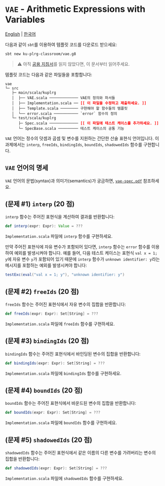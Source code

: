 # `VAE` - Arithmetic Expressions with Variables

[English](./README.md) | [한국어](./README.ko.md)

다음과 같이 `sbt`를 이용하여 템플릿 코드를 다운로드 받으세요:
```bash
sbt new ku-plrg-classroom/vae.g8
```

> :warning: 아직 [공용 지침서](https://github.com/ku-plrg-classroom/docs/blob/main/README.ko.md)를 읽지 않았다면, 이 문서부터 읽어주세요.

템플릿 코드는 다음과 같은 파일들을 포함합니다:
<pre><code>vae
└─ src
   ├─ main/scala/kuplrg
   │  ├── VAE.scala ───────────── VAE의 정의와 파서들
   │  ├── Implementation.scala ── <b style='color:red;'>[[ 이 파일을 수정하고 제출하세요. ]]</b>
   │  ├── Template.scala ──────── 구현해야 할 함수들의 템플릿
   │  └── error.scala ─────────── `error` 함수의 정의
   └─ test/scala/kuplrg
      ├─ Spec.scala ───────────── <b style='color:red;'>[[ 이 파일에 테스트 케이스를 추가하세요. ]]</b>
      └─ SpecBase.scala ───────── 테스트 케이스의 공통 기능</code></pre>

`VAE` 언어는 정수의 덧셈과 곱셈 및 변수를 지원하는 간단한 산술 표현식
언어입니다. 이 과제에서는 `interp`, `freeIds`, `bindingIds`, `boundIds`,
`shadowedIds` 함수를 구현합니다.

## `VAE` 언어의 명세

`VAE` 언어의 문법(syntax)과 의미가(semantics)가 궁금하면,
[`vae-spec.pdf`](./vae-spec.pdf) 참조하세요.

## (문제 #1) `interp` (20 점)

`interp` 함수는 주어진 표현식을 계산하여 결과를 반환합니다:
```scala
def interp(expr: Expr): Value = ???
```
`Implementation.scala` 파일에 `interp` 함수를 구현하세요.

만약 주어진 표현식에 자유 변수가 포함되어 있다면, `interp` 함수는 `error`
함수를 이용하여 예외를 발생시켜야 합니다. 예를 들어, 다음 테스트 케이스는
표현식 `val x = 1; y`에 자유 변수 `y`가 포함되어 있기 때문에 `interp` 함수가
`unknown identifier: y`라는 메시지를 포함하는 예외를 발생시켜야 합니다:

```scala
testExc(eval("val x = 1; y"), "unknown identifier: y")
```

## (문제 #2) `freeIds` (20 점)

`freeIds` 함수는 주어진 표현식에서 자유 변수의 집합을 반환합니다:
```scala
def freeIds(expr: Expr): Set[String] = ???
```
`Implementation.scala` 파일에 `freeIds` 함수를 구현하세요.

## (문제 #3) `bindingIds` (20 점)

`bindingIds` 함수는 주어진 표현식에서 바인딩된 변수의 집합을 반환합니다:
```scala
def bindingIds(expr: Expr): Set[String] = ???
```
`Implementation.scala` 파일에 `bindingIds` 함수를 구현하세요.

## (문제 #4) `boundIds` (20 점)

`boundIds` 함수는 주어진 표현식에서 바운드된 변수의 집합을 반환합니다:
```scala
def boundIds(expr: Expr): Set[String] = ???
```
`Implementation.scala` 파일에 `boundIds` 함수를 구현하세요.

## (문제 #5) `shadowedIds` (20 점)

`shadowedIds` 함수는 주어진 표현식에서 같은 이름의 다른 변수를 가려버리는
변수의 집합을 반환합니다:
```scala
def shadowedIds(expr: Expr): Set[String] = ???
```
`Implementation.scala` 파일에 `shadowedIds` 함수를 구현하세요.
